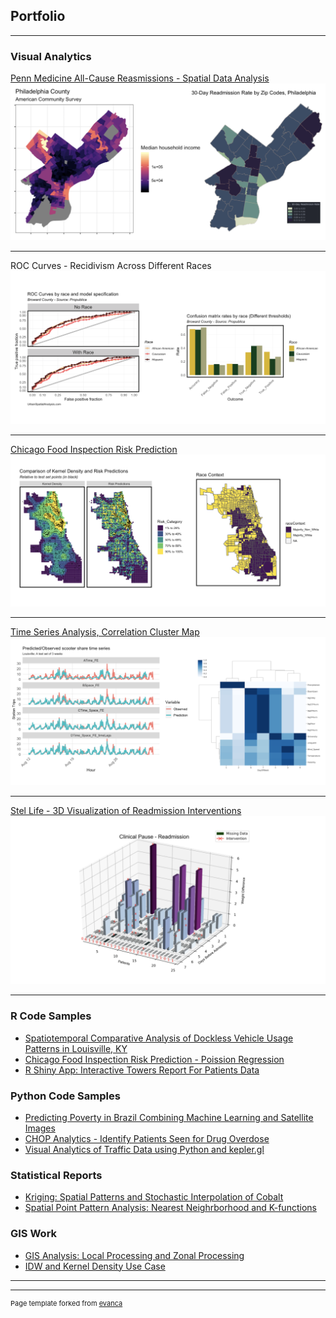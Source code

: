 ## Portfolio

---

### Visual Analytics

[Penn Medicine All-Cause Reasmissions - Spatial Data Analysis](https://zixi-liu.github.io/PennMedicineProject/Payors_ESDA_Mar17.pdf)
<img src="images/Screen Shot 2020-04-01 at 12.18.19 PM.png?raw=true"/>

---
ROC Curves - Recidivism Across Different Races
<img src="images/Screen Shot 2020-04-01 at 1.03.29 PM.png?raw=true"/>


---
[Chicago Food Inspection Risk Prediction](https://zixi-liu.github.io/PublicPolicyAnalytics/MUSA507-RiskPrediction.html)
<img src="images/Screen Shot 2020-04-01 at 12.42.28 PM.png?raw=true"/>

---
[Time Series Analysis, Correlation Cluster Map](https://zixi-liu.github.io/PublicPolicyAnalytics/LouisvilleFinal.html)
<img src="images/Screen Shot 2020-04-01 at 12.51.02 PM.png?raw=true"/>

---
[Stel Life - 3D Visualization of Readmission Interventions](https://lzx1126.shinyapps.io/StelTowersReport/)
<img src="images/Screen Shot 2020-04-01 at 12.30.40 PM.png?raw=true"/>

---

### R Code Samples

- [Spatiotemporal Comparative Analysis of Dockless Vehicle Usage Patterns in Louisville, KY](https://zixi-liu.github.io/PublicPolicyAnalytics/LouisvilleFinal.html)
- [Chicago Food Inspection Risk Prediction - Poission Regression](https://zixi-liu.github.io/PublicPolicyAnalytics/MUSA507-RiskPrediction.html)
- [R Shiny App: Interactive Towers Report For Patients Data](https://lzx1126.shinyapps.io/StelTowersReport/)

### Python Code Samples
- [Predicting Poverty in Brazil Combining Machine Learning and Satellite Images](https://zixi-liu.github.io/GeospatialSoftwareDesign/Liu,Zixi_TermProject.pdf)
- [CHOP Analytics - Identify Patients Seen for Drug Overdose](https://github.com/zixi-liu/PennMedicineProject/blob/master/CHOP-analytics/chop_exercise.py)
- [Visual Analytics of Traffic Data using Python and kepler.gl](https://medium.com/@lzx1126/visual-analytics-of-traffic-data-using-python-and-kepler-gl-8a8d251df564)

### Statistical Reports
- [Kriging: Spatial Patterns and Stochastic Interpolation of Cobalt](https://zixi-liu.github.io/PublicPolicyAnalytics/ZixiLiu-hw3.pdf)
- [Spatial Point Pattern Analysis: Nearest Neighrborhood and K-functions](https://zixi-liu.github.io/PublicPolicyAnalytics/02Point_Pattern.pdf)

### GIS Work
- [GIS Analysis: Local Processing and Zonal Processing](https://zixi-liu.github.io/PublicPolicyAnalytics/Liu,Zixi,04.pdf)
- [IDW and Kernel Density Use Case](https://zixi-liu.github.io/PublicPolicyAnalytics/IDW.pdf)

---




---
<p style="font-size:11px">Page template forked from <a href="https://github.com/evanca/quick-portfolio">evanca</a></p>
<!-- Remove above link if you don't want to attibute -->
